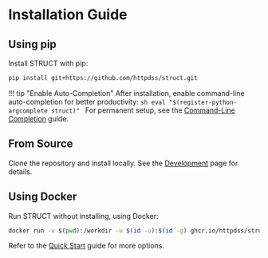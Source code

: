 # Installation Guide

## Using pip

Install STRUCT with pip:

```sh
pip install git+https://github.com/httpdss/struct.git
```

!!! tip "Enable Auto-Completion"
    After installation, enable command-line auto-completion for better productivity:
    ```sh
    eval "$(register-python-argcomplete struct)"
    ```
    For permanent setup, see the [Command-Line Completion](completion.md) guide.

## From Source

Clone the repository and install locally. See the [Development](development.md) page for details.

## Using Docker

Run STRUCT without installing, using Docker:

```sh
docker run -v $(pwd):/workdir -u $(id -u):$(id -g) ghcr.io/httpdss/struct:main generate file:///workdir/example/structure.yaml /workdir/example_output
```

Refer to the [Quick Start](quickstart.md) guide for more options.
